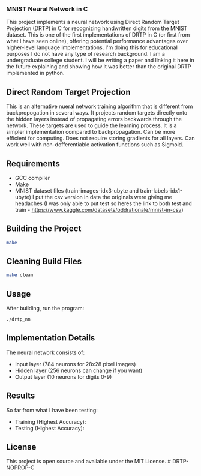### MNIST Neural Network in C

This project implements a neural network using Direct Random Target Projection (DRTP) in C for recognizing handwritten digits from the MNIST dataset. This is one of the first implementations of DRTP in C (or first from what I have seen online), offering potential performance advantages over higher-level language implementations. I'm doing this for educational purposes I do not have any type of research background. I am a undergraduate college student. I will be writing a paper and linking it here in the future explaining and showing how it was better than the original DRTP implemented in python.

## Direct Random Target Projection

This is an alternative nueral network training algorithm that is different from backpropogation in several ways. It projects random targets directly onto the hidden layers instead of propagating errors backwards through the network. These targets are used to guide the learning process. It is a simpler implementation compared to backpropagation. Can be more efficient for computing. Does not require storing gradients for all layers. Can work well with non-dofferentiable activation functions such as Sigmoid.

## Requirements

- GCC compiler
- Make
- MNIST dataset files (train-images-idx3-ubyte and train-labels-idx1-ubyte) I put the csv version in data the originals were giving me headaches (I was only able to put test so heres the link to both test and train - https://www.kaggle.com/datasets/oddrationale/mnist-in-csv)

## Building the Project

```bash
make
```

## Cleaning Build Files

```bash
make clean
```

## Usage

After building, run the program:

```bash
./drtp_nn
```

## Implementation Details

The neural network consists of:

- Input layer (784 neurons for 28x28 pixel images)
- Hidden layer (256 neurons can change if you want)
- Output layer (10 neurons for digits 0-9)

## Results

So far from what I have been testing:

- Training (Highest Accuracy):
- Testing (Highest Accuracy):

## License

This project is open source and available under the MIT License. #   D R T P - N O P R O P - C 
 
 
